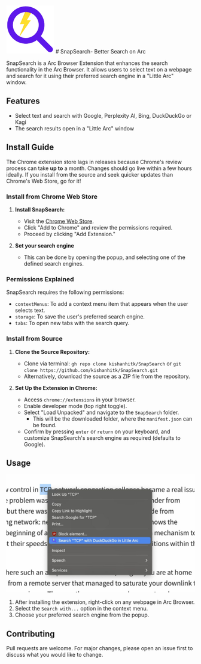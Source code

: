 ![SnapSearch](/icons/icon128.png) # SnapSearch- Better Search on Arc

SnapSearch is a Arc Browser Extension that enhances the search functionality in the Arc Browser. It allows users to select text on a webpage and search for it using their preferred search engine in a "Little Arc" window.

## Features

- Select text and search with Google, Perplexity Al, Bing, DuckDuckGo or Kagi
- The search results open in a "Little Arc" window

## Install Guide

The Chrome extension store lags in releases because Chrome's review process can take **up to** a month. Changes should go live within a few hours ideally. If you install from the source and seek quicker updates than Chrome's Web Store, go for it!

### Install from Chrome Web Store

1. **Install SnapSearch:**

   - Visit the [Chrome Web Store](https://chromewebstore.google.com/detail/snapsearch-better-search/aeblbpjamlpjfedjbkhnbiecmepbgkdo?hl=en).
   - Click "Add to Chrome" and review the permissions required.
   - Proceed by clicking "Add Extension."

2. **Set your search engine**
   - This can be done by opening the popup, and selecting one of the defined search engines.

### Permissions Explained

SnapSearch requires the following permissions:

- `contextMenus`: To add a context menu item that appears when the user selects text.
- `storage`: To save the user's preferred search engine.
- `tabs`: To open new tabs with the search query.

### Install from Source

1. **Clone the Source Repository:**

   - Clone via terminal: `gh repo clone kishanhitk/SnapSearch` or `git clone https://github.com/kishanhitk/SnapSearch.git`
   - Alternatively, download the source as a ZIP file from the repository.

2. **Set Up the Extension in Chrome:**
   - Access `chrome://extensions` in your browser.
   - Enable developer mode (top right toggle).
   - Select "Load Unpacked" and navigate to the `SnapSearch` folder.
      - This will be the downloaded folder, where the `manifest.json` can be found.
   - Confirm by pressing `enter` or `return` on your keyboard, and customize SnapSearch's search engine as required (defaults to Google).

## Usage

![SnapSearch Demo](/screenshots/demo.jpg)

1. After installing the extension, right-click on any webpage in Arc Browser.
2. Select the `Search with...` option in the context menu.
3. Choose your preferred search engine from the popup.

## Contributing

Pull requests are welcome. For major changes, please open an issue first to discuss what you would like to change.
